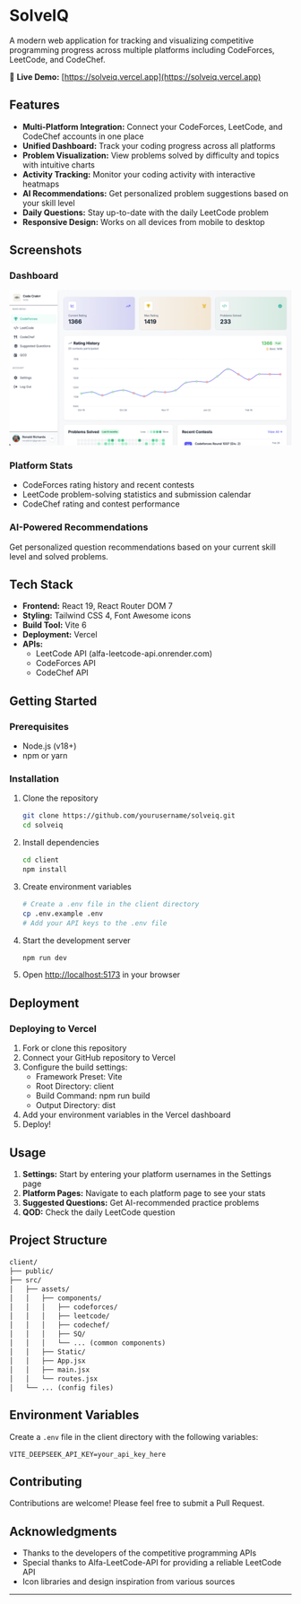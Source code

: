 # SolveIQ


A modern web application for tracking and visualizing competitive programming progress across multiple platforms including CodeForces, LeetCode, and CodeChef.

🔗 **Live Demo:** [https://solveiq.vercel.app](https://solveiq.vercel.app)

## Features

- **Multi-Platform Integration:** Connect your CodeForces, LeetCode, and CodeChef accounts in one place
- **Unified Dashboard:** Track your coding progress across all platforms
- **Problem Visualization:** View problems solved by difficulty and topics with intuitive charts
- **Activity Tracking:** Monitor your coding activity with interactive heatmaps
- **AI Recommendations:** Get personalized problem suggestions based on your skill level
- **Daily Questions:** Stay up-to-date with the daily LeetCode problem
- **Responsive Design:** Works on all devices from mobile to desktop

## Screenshots

### Dashboard
![Dashboard](client/src/Static/dashboard.png)

### Platform Stats
- CodeForces rating history and recent contests
- LeetCode problem-solving statistics and submission calendar
- CodeChef rating and contest performance

### AI-Powered Recommendations
Get personalized question recommendations based on your current skill level and solved problems.

## Tech Stack

- **Frontend:** React 19, React Router DOM 7
- **Styling:** Tailwind CSS 4, Font Awesome icons
- **Build Tool:** Vite 6
- **Deployment:** Vercel
- **APIs:** 
  - LeetCode API (alfa-leetcode-api.onrender.com)
  - CodeForces API
  - CodeChef API

## Getting Started

### Prerequisites

- Node.js (v18+)
- npm or yarn

### Installation

1. Clone the repository
   ```bash
   git clone https://github.com/yourusername/solveiq.git
   cd solveiq
   ```

2. Install dependencies
   ```bash
   cd client
   npm install
   ```

3. Create environment variables
   ```bash
   # Create a .env file in the client directory
   cp .env.example .env
   # Add your API keys to the .env file
   ```

4. Start the development server
   ```bash
   npm run dev
   ```

5. Open [http://localhost:5173](http://localhost:5173) in your browser

## Deployment

### Deploying to Vercel

1. Fork or clone this repository
2. Connect your GitHub repository to Vercel
3. Configure the build settings:
   - Framework Preset: Vite
   - Root Directory: client
   - Build Command: npm run build
   - Output Directory: dist
4. Add your environment variables in the Vercel dashboard
5. Deploy!

## Usage

1. **Settings:** Start by entering your platform usernames in the Settings page
2. **Platform Pages:** Navigate to each platform page to see your stats
3. **Suggested Questions:** Get AI-recommended practice problems
4. **QOD:** Check the daily LeetCode question

## Project Structure

```
client/
├── public/
├── src/
│   ├── assets/
│   │   ├── components/
│   │   │   ├── codeforces/
│   │   │   ├── leetcode/
│   │   │   ├── codechef/
│   │   │   ├── SQ/
│   │   │   └── ... (common components)
│   │   ├── Static/
│   │   ├── App.jsx
│   │   ├── main.jsx
│   │   └── routes.jsx
│   └── ... (config files)
```

## Environment Variables

Create a `.env` file in the client directory with the following variables:

```
VITE_DEEPSEEK_API_KEY=your_api_key_here
```

## Contributing

Contributions are welcome! Please feel free to submit a Pull Request.


## Acknowledgments

- Thanks to the developers of the competitive programming APIs
- Special thanks to Alfa-LeetCode-API for providing a reliable LeetCode API
- Icon libraries and design inspiration from various sources

---
